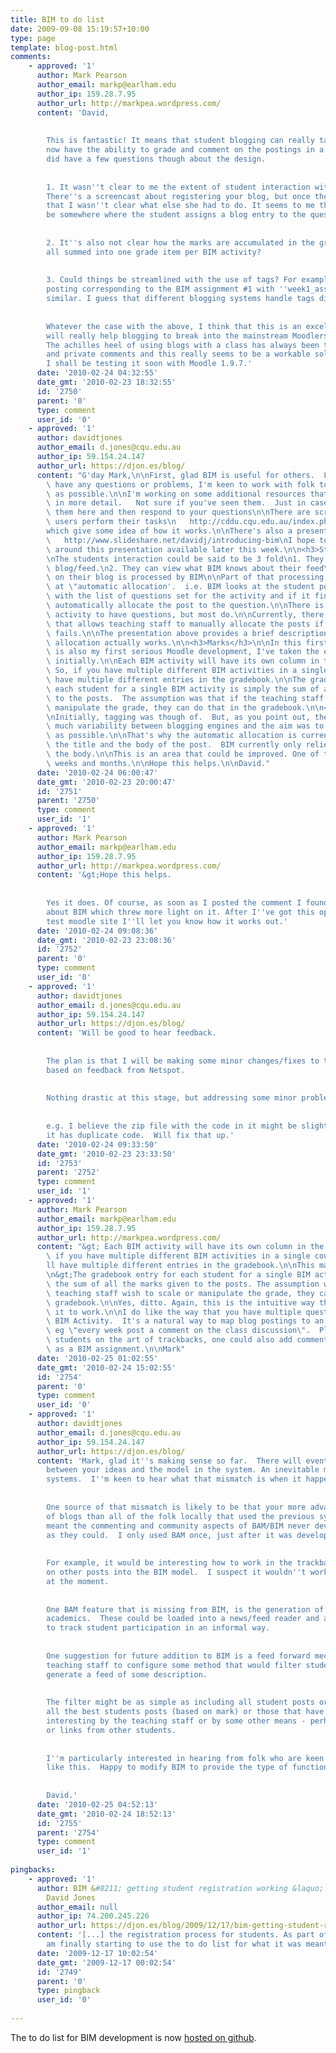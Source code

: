 ```yaml
---
title: BIM to do list
date: 2009-09-08 15:19:57+10:00
type: page
template: blog-post.html
comments:
    - approved: '1'
      author: Mark Pearson
      author_email: markp@earlham.edu
      author_ip: 159.28.7.95
      author_url: http://markpea.wordpress.com/
      content: 'David,
    
    
        This is fantastic! It means that student blogging can really take off since teachers
        now have the ability to grade and comment on the postings in a private way. I
        did have a few questions though about the design.
    
    
        1. It wasn''t clear to me the extent of student interaction with the BIM activity.
        There''s a screencast about registering your blog, but once the student has done
        that I wasn''t clear what else she had to do. It seems to me that there should
        be somewhere where the student assigns a blog entry to the question.
    
    
        2. It''s also not clear how the marks are accumulated in the gradebook. Are they
        all summed into one grade item per BIM activity?
    
    
        3. Could things be streamlined with the use of tags? For example, tag the blog
        posting corresponding to the BIM assignment #1 with ''week1_assignment''? Or something
        similar. I guess that different blogging systems handle tags differently.
    
    
        Whatever the case with the above, I think that this is an excellent Activity and
        will really help blogging to break into the mainstream Moodlers consciousness.
        The achilles heel of using blogs with a class has always been the issue of marking
        and private comments and this really seems to be a workable solution. Well done!
        I shall be testing it soon with Moodle 1.9.7.'
      date: '2010-02-24 04:32:55'
      date_gmt: '2010-02-23 18:32:55'
      id: '2750'
      parent: '0'
      type: comment
      user_id: '0'
    - approved: '1'
      author: davidtjones
      author_email: d.jones@cqu.edu.au
      author_ip: 59.154.24.147
      author_url: https://djon.es/blog/
      content: "G'day Mark,\n\nFirst, glad BIM is useful for others.  Let me know if you\
        \ have any questions or problems, I'm keen to work with folk to make BIM as useful\
        \ as possible.\n\nI'm working on some additional resources that will explain BIM\
        \ in more detail.   Not sure if you've seen them.  Just in case, will point to\
        \ them here and then respond to your questions\n\nThere are screencasts to help\
        \ users perform their tasks\n   http://cddu.cqu.edu.au/index.php/BIM_User_Resources\n\
        which give some idea of how it works.\n\nThere's also a presentation (set of slides)\n\
        \   http://www.slideshare.net/davidj/introducing-bim\nI hope to be making an audio/screencast\
        \ around this presentation available later this week.\n\n<h3>Student interaction</h3>\n\
        \nThe students interaction could be said to be 3 fold\n1. They register their\
        \ blog/feed.\n2. They can view what BIM knows about their feed\n3. What they write\
        \ on their blog is processed by BIM\n\nPart of that processing is BIM's attempt\
        \ at \"automatic allocation'.  i.e. BIM looks at the student post, compares it\
        \ with the list of questions set for the activity and if it finds a match it will\
        \ automatically allocate the post to the question.\n\nThere is no need for a BIM\
        \ activity to have questions, but most do.\n\nCurrently, there's also an interface\
        \ that allows teaching staff to manually allocate the posts if the automatic allocation\
        \ fails.\n\nThe presentation above provides a brief description of how the automatic\
        \ allocation actually works.\n\n<h3>Marks</h3>\n\nIn this first version, which\
        \ is also my first serious Moodle development, I've taken the easy route, at least\
        \ initially.\n\nEach BIM activity will have its own column in the gradebook. \
        \ So, if you have multiple different BIM activities in a single course, you'll\
        \ have multiple different entries in the gradebook.\n\nThe gradebook entry for\
        \ each student for a single BIM activity is simply the sum of all the marks given\
        \ to the posts.  The assumption was that if the teaching staff wish to scale or\
        \ manipulate the grade, they can do that in the gradebook.\n\n<h3>Tags and streamlining</h3>\n\
        \nInitially, tagging was though of.  But, as you point out, there's a bit too\
        \ much variability between blogging engines and the aim was to support as many\
        \ as possible.\n\nThat's why the automatic allocation is currently only done on\
        \ the title and the body of the post.  BIM currently only relies minimally on\
        \ the body.\n\nThis is an area that could be improved. One of the tasks over coming\
        \ weeks and months.\n\nHope this helps.\n\nDavid."
      date: '2010-02-24 06:00:47'
      date_gmt: '2010-02-23 20:00:47'
      id: '2751'
      parent: '2750'
      type: comment
      user_id: '1'
    - approved: '1'
      author: Mark Pearson
      author_email: markp@earlham.edu
      author_ip: 159.28.7.95
      author_url: http://markpea.wordpress.com/
      content: '&gt;Hope this helps.
    
    
        Yes it does. Of course, as soon as I posted the comment I found your other posts
        about BIM which threw more light on it. After I''ve got this operational on a
        test moodle site I''ll let you know how it works out.'
      date: '2010-02-24 09:08:36'
      date_gmt: '2010-02-23 23:08:36'
      id: '2752'
      parent: '0'
      type: comment
      user_id: '0'
    - approved: '1'
      author: davidtjones
      author_email: d.jones@cqu.edu.au
      author_ip: 59.154.24.147
      author_url: https://djon.es/blog/
      content: 'Will be good to hear feedback.
    
    
        The plan is that I will be making some minor changes/fixes to the BIM code today
        based on feedback from Netspot.
    
    
        Nothing drastic at this stage, but addressing some minor problems.
    
    
        e.g. I believe the zip file with the code in it might be slightly badly "zipped".  i.e.
        it has duplicate code.  Will fix that up.'
      date: '2010-02-24 09:33:50'
      date_gmt: '2010-02-23 23:33:50'
      id: '2753'
      parent: '2752'
      type: comment
      user_id: '1'
    - approved: '1'
      author: Mark Pearson
      author_email: markp@earlham.edu
      author_ip: 159.28.7.95
      author_url: http://markpea.wordpress.com/
      content: "&gt; Each BIM activity will have its own column in the gradebook. So,\
        \ if you have multiple different BIM activities in a single course, you\u2019\
        ll have multiple different entries in the gradebook.\n\nThis makes a lot of sense.\n\
        \n&gt;The gradebook entry for each student for a single BIM activity is simply\
        \ the sum of all the marks given to the posts. The assumption was that if the\
        \ teaching staff wish to scale or manipulate the grade, they can do that in the\
        \ gradebook.\n\nYes, ditto. Again, this is the intuitive way that one would expect\
        \ it to work.\n\nI do like the way that you have multiple questions within a singular\
        \ BIM Activity.  It's a natural way to map blog postings to an longer term assignment,\
        \ eg \"every week post a comment on the class discussion\".  Plus, having tutored\
        \ students on the art of trackbacks, one could also add commenting on other posts\
        \ as a BIM assignment.\n\nMark"
      date: '2010-02-25 01:02:55'
      date_gmt: '2010-02-24 15:02:55'
      id: '2754'
      parent: '0'
      type: comment
      user_id: '0'
    - approved: '1'
      author: davidtjones
      author_email: d.jones@cqu.edu.au
      author_ip: 59.154.24.147
      author_url: https://djon.es/blog/
      content: 'Mark, glad it''s making sense so far.  There will eventually be some mismatches
        between your ideas and the model in the system. An inevitable mismatch with most
        systems.  I''m keen to hear what that mismatch is when it happens.
    
    
        One source of that mismatch is likely to be that your more advanced with the use
        of blogs than all of the folk locally that used the previous systems (BAM).  Which
        meant the commenting and community aspects of BAM/BIM never developed as much
        as they could.  I only used BAM once, just after it was developed.
    
    
        For example, it would be interesting how to work in the trackbacks and comments
        on other posts into the BIM model.  I suspect it wouldn''t work straight forwardly
        at the moment.
    
    
        One BAM feature that is missing from BIM, is the generation of OPML files for
        academics.  These could be loaded into a news/feed reader and allow the staff
        to track student participation in an informal way.
    
    
        One suggestion for future addition to BIM is a feed forward mechanism. i.e. allow
        teaching staff to configure some method that would filter student posts and then
        generate a feed of some description.
    
    
        The filter might be as simple as including all student posts or it might include
        all the best students posts (based on mark) or those that have been tagged as
        interesting by the teaching staff or by some other means - perhaps number of trackbacks
        or links from other students.
    
    
        I''m particularly interested in hearing from folk who are keen to push the boundaries
        like this.  Happy to modify BIM to provide the type of functionality they''d like.
    
    
        David.'
      date: '2010-02-25 04:52:13'
      date_gmt: '2010-02-24 18:52:13'
      id: '2755'
      parent: '2754'
      type: comment
      user_id: '1'
    
pingbacks:
    - approved: '1'
      author: BIM &#8211; getting student registration working &laquo; The Weblog of (a)
        David Jones
      author_email: null
      author_ip: 74.200.245.226
      author_url: https://djon.es/blog/2009/12/17/bim-getting-student-registration-working/
      content: '[...] the registration process for students. As part of this process I
        am finally starting to use the to do list for what it was meant to be used [...]'
      date: '2009-12-17 10:02:54'
      date_gmt: '2009-12-17 00:02:54'
      id: '2749'
      parent: '0'
      type: pingback
      user_id: '0'
    
---
```

The to do list for BIM development is now [hosted on github](http://github.com/djplaner/BIM/issues).